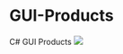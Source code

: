 # GUI-Products
C# GUI Products
<img src="https://lh3.googleusercontent.com/1ptPhVnkg6gLrwKkMXC0Z32AXXpwRCYF_MnyLBXjs05Ey3WoT0SJxP2FTqej98FgJU8VosnFYUJ_bmut_kaf=w10000-h10000" >
